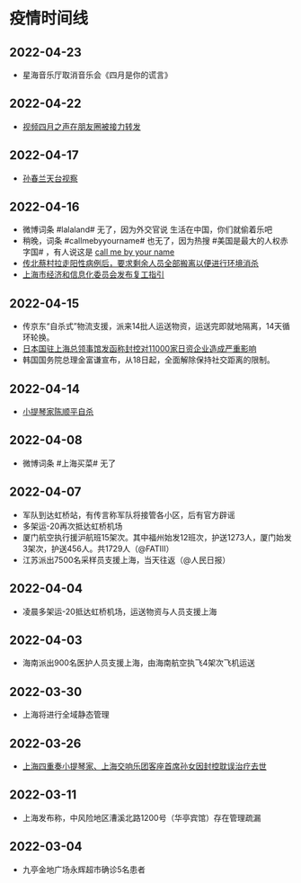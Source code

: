 # 疫情时间线

## 2022-04-23

* 星海音乐厅取消音乐会《四月是你的谎言》

## 2022-04-22

* [视频四月之声在朋友圈被接力转发](视频/四月之声.mp4)

## 2022-04-17

* [孙春兰天台视察](其他/孙春兰天台视察.md)

## 2022-04-16

* 微博词条 #lalaland# 无了，因为外交官说 生活在中国，你们就偷着乐吧
* 稍晚，词条 #callmebyyourname# 也无了，因为热搜 #美国是最大的人权赤字国# ，有人说这是 [call me by your name](微博/CallMeByYourName.jpg)
* [传北蔡村拉走阳性病例后，要求剩余人员全部搬离以便进行环境消杀](imgs/timeline/0416BeiCai.png)
* [上海市经济和信息化委员会发布复工指引](imgs/timeline/0416复工指引.jpg)

## 2022-04-15

* 传京东“自杀式”物流支援，派来14批人运送物资，运送完即就地隔离，14天循环轮换。
* [日本国驻上海总领事馆发函称封控对11000家日资企业造成严重影响](imgs/timeline/0415日本领事馆.jpg)
* 韩国国务院总理金富谦宣布，从18日起，全面解除保持社交距离的限制。

## 2022-04-14

* [小提琴家陈顺平自杀](公众号/小提琴家陈顺平自杀.md)

## 2022-04-08

* 微博词条 #上海买菜# 无了

## 2022-04-07

* 军队到达虹桥站，有传言称军队将接管各小区，后有官方辟谣
* 多架运-20再次抵达虹桥机场
* 厦门航空执行援沪航班15架次。其中福州始发12班次，护送1273人，厦门始发3架次，护送456人。共1729人（@FATIII）
* 江苏派出7500名采样员支援上海，当天往返（@人民日报）

## 2022-04-04

* 凌晨多架运-20抵达虹桥机场，运送物资与人员支援上海

## 2022-04-03

* 海南派出900名医护人员支援上海，由海南航空执飞4架次飞机运送

## 2022-03-30

* 上海将进行全域静态管理

## 2022-03-26

* [上海四重奏小提琴家、上海交响乐团客座首席孙女因封控耽误治疗去世](聊天记录/上海四重奏李伟刚孙女.md)

## 2022-03-11

* 上海发布称，中风险地区漕溪北路1200号（华亭宾馆）存在管理疏漏

## 2022-03-04

* 九亭金地广场永辉超市确诊5名患者